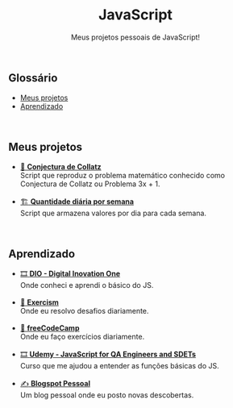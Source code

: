 <h1 align="center">JavaScript</h1>
<p align="center">Meus projetos pessoais de JavaScript!</p>
<br>

## Glossário
* [Meus projetos](#meus-projetos)
* [Aprendizado](#aprendizado)
<br>

## Meus projetos
* [:abacus: **Conjectura de Collatz**](https://github.com/diegopereiracruz/collatz-conjecture)<br>
Script que reproduz o problema matemático conhecido como Conjectura de Collatz ou Problema 3x + 1.<br><br>
* [:building_construction: **Quantidade diária por semana**](https://github.com/diegopereiracruz/javascript/tree/main/quantidade-por-semana)<br>
Script que armazena valores por dia para cada semana.
<br>

## Aprendizado
* [:film_strip: **DIO - Digital Inovation One**](https://web.dio.me/users/diegopereiracruz1019/?tab=achievements)<br>
Onde conheci e aprendi o básico do JS.<br><br>
* [:memo: **Exercism**](https://exercism.org/profiles/diegopereiracruz)<br>
Onde eu resolvo desafios diariamente.<br><br>
* [:memo: **freeCodeCamp**](https://www.freecodecamp.org/Kadent)<br>
Onde eu faço exercícios diariamente.<br><br>
* [:film_strip: **Udemy - JavaScript for QA Engineers and SDETs**](https://www.udemy.com/course/javascript-for-qa-engineers-and-sdets/)<br>
Curso que me ajudou a entender as funções básicas do JS.<br><br>
* [:writing_hand: **Blogspot Pessoal**](https://let-diego.blogspot.com/)<br>
Um blog pessoal onde eu posto novas descobertas.<br><br>
